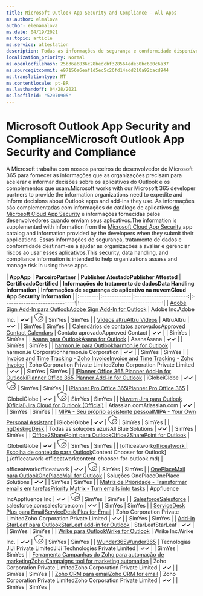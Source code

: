 ```yaml
---
title: Microsoft Outlook App Security and Compliance - All Apps
ms.author: elmalova
author: elenamalova
ms.date: 04/19/2021
ms.topic: article
ms.service: attestation
description: Todas as informações de segurança e conformidade disponíveis para todos os aplicativos do Microsoft Outlook.
localization_priority: Normal
ms.openlocfilehash: 25b36a6836c28bedcbf328564ede50bc680c6a37
ms.sourcegitcommit: e97156a6eaf1d5ec5c26fd14add210a92bacd944
ms.translationtype: MT
ms.contentlocale: pt-BR
ms.lasthandoff: 04/28/2021
ms.locfileid: "52070905"
---
```

# <a name="microsoft-outlook-app-security-and-compliance"></a><span data-ttu-id="91d8d-103">Microsoft Outlook App Security and Compliance</span><span class="sxs-lookup"><span data-stu-id="91d8d-103">Microsoft Outlook App Security and Compliance</span></span>

<span data-ttu-id="91d8d-104">A Microsoft trabalha com nossos parceiros de desenvolvedor do Microsoft 365 para fornecer as informações que as organizações precisam para acelerar e informar decisões sobre os aplicativos do Outlook e os complementos que usam.</span><span class="sxs-lookup"><span data-stu-id="91d8d-104">Microsoft works with our Microsoft 365 developer partners to provide the information organizations need to expedite and inform decisions about Outlook apps and add-ins they use.</span></span> <span data-ttu-id="91d8d-105">As informações são complementadas com informações do catálogo de aplicativos [do Microsoft Cloud App Security](https://www.microsoft.com/en-us/enterprise-mobility-security/cloud-app-security) e informações fornecidas pelos desenvolvedores quando enviam seus aplicativos.</span><span class="sxs-lookup"><span data-stu-id="91d8d-105">The information is supplemented with information from the [Microsoft Cloud App Security](https://www.microsoft.com/en-us/enterprise-mobility-security/cloud-app-security) app catalog and information provided by the developers when they submit their applications.</span></span> <span data-ttu-id="91d8d-106">Essas informações de segurança, tratamento de dados e conformidade destinam-se a ajudar as organizações a avaliar e gerenciar riscos ao usar esses aplicativos.</span><span class="sxs-lookup"><span data-stu-id="91d8d-106">This security, data handling, and compliance information is intended to help organizations assess and manage risk in using these apps.</span></span>

| <span data-ttu-id="91d8d-107">**App**</span><span class="sxs-lookup"><span data-stu-id="91d8d-107">**App**</span></span> | <span data-ttu-id="91d8d-108">**Parceiro**</span><span class="sxs-lookup"><span data-stu-id="91d8d-108">**Partner**</span></span> | <span data-ttu-id="91d8d-109">**Publisher Atestado**</span><span class="sxs-lookup"><span data-stu-id="91d8d-109">**Publisher Attested**</span></span> | <span data-ttu-id="91d8d-110">**Certificado**</span><span class="sxs-lookup"><span data-stu-id="91d8d-110">**Certified**</span></span> | <span data-ttu-id="91d8d-111">**Informações de tratamento de dados**</span><span class="sxs-lookup"><span data-stu-id="91d8d-111">**Data Handling Information**</span></span> | <span data-ttu-id="91d8d-112">**Informações de segurança do aplicativo na nuvem**</span><span class="sxs-lookup"><span data-stu-id="91d8d-112">**Cloud App Security Information**</span></span> |
|:--------|:------------|:----------------------:|:-----------------------------:|:----------------------------------:|
| [<span data-ttu-id="91d8d-113">Adobe Sign Add-In para Outlook</span><span class="sxs-lookup"><span data-stu-id="91d8d-113">Adobe Sign Add-In for Outlook</span></span>](./adobe-inc-sign-add-in-for-outlook.md) | <span data-ttu-id="91d8d-114">Adobe Inc.</span><span class="sxs-lookup"><span data-stu-id="91d8d-114">Adobe Inc.</span></span> | <span data-ttu-id="91d8d-115">**✓**</span><span class="sxs-lookup"><span data-stu-id="91d8d-115">**✓**</span></span> | <img alt="Certified application badge" src="../media/certified-badge.png" height="25" width="25" /> | <span data-ttu-id="91d8d-116">Sim</span><span class="sxs-lookup"><span data-stu-id="91d8d-116">Yes</span></span> | <span data-ttu-id="91d8d-117">Sim</span><span class="sxs-lookup"><span data-stu-id="91d8d-117">Yes</span></span> |
| [<span data-ttu-id="91d8d-118">Vídeos altru</span><span class="sxs-lookup"><span data-stu-id="91d8d-118">Altru Videos</span></span>](./altru-videos.md) | <span data-ttu-id="91d8d-119">Altru</span><span class="sxs-lookup"><span data-stu-id="91d8d-119">Altru</span></span> | <span data-ttu-id="91d8d-120">**✓**</span><span class="sxs-lookup"><span data-stu-id="91d8d-120">**✓**</span></span> |  | <span data-ttu-id="91d8d-121">Sim</span><span class="sxs-lookup"><span data-stu-id="91d8d-121">Yes</span></span> | <span data-ttu-id="91d8d-122">Sim</span><span class="sxs-lookup"><span data-stu-id="91d8d-122">Yes</span></span> |
| [<span data-ttu-id="91d8d-123">Calendários de contatos aprovados</span><span class="sxs-lookup"><span data-stu-id="91d8d-123">Approved Contact Calendars</span></span>](./approved-contact-calendars.md) | <span data-ttu-id="91d8d-124">Contato aprovado</span><span class="sxs-lookup"><span data-stu-id="91d8d-124">Approved Contact</span></span> | <span data-ttu-id="91d8d-125">**✓**</span><span class="sxs-lookup"><span data-stu-id="91d8d-125">**✓**</span></span> |  | <span data-ttu-id="91d8d-126">Sim</span><span class="sxs-lookup"><span data-stu-id="91d8d-126">Yes</span></span> | <span data-ttu-id="91d8d-127">Sim</span><span class="sxs-lookup"><span data-stu-id="91d8d-127">Yes</span></span> |
| [<span data-ttu-id="91d8d-128">Asana para Outlook</span><span class="sxs-lookup"><span data-stu-id="91d8d-128">Asana for Outlook</span></span>](./asana-for-outlook.md) | <span data-ttu-id="91d8d-129">Asana</span><span class="sxs-lookup"><span data-stu-id="91d8d-129">Asana</span></span> | <span data-ttu-id="91d8d-130">**✓**</span><span class="sxs-lookup"><span data-stu-id="91d8d-130">**✓**</span></span> |  | <span data-ttu-id="91d8d-131">Sim</span><span class="sxs-lookup"><span data-stu-id="91d8d-131">Yes</span></span> | <span data-ttu-id="91d8d-132">Sim</span><span class="sxs-lookup"><span data-stu-id="91d8d-132">Yes</span></span> |
| [<span data-ttu-id="91d8d-133">harmon.ie para Outlook</span><span class="sxs-lookup"><span data-stu-id="91d8d-133">harmon.ie for Outlook</span></span>](./harmonie-corporation-for-outlook.md) | <span data-ttu-id="91d8d-134">harmon.ie Corporation</span><span class="sxs-lookup"><span data-stu-id="91d8d-134">harmon.ie Corporation</span></span> | <span data-ttu-id="91d8d-135">**✓**</span><span class="sxs-lookup"><span data-stu-id="91d8d-135">**✓**</span></span> |  | <span data-ttu-id="91d8d-136">Sim</span><span class="sxs-lookup"><span data-stu-id="91d8d-136">Yes</span></span> | <span data-ttu-id="91d8d-137">Sim</span><span class="sxs-lookup"><span data-stu-id="91d8d-137">Yes</span></span> |
| [<span data-ttu-id="91d8d-138">Invoice and Time Tracking - Zoho Invoice</span><span class="sxs-lookup"><span data-stu-id="91d8d-138">Invoice and Time Tracking - Zoho Invoice</span></span>](./zoho-corporation-private-limited-invoice-and-time-tracking.md) | <span data-ttu-id="91d8d-139">Zoho Corporation Private Limited</span><span class="sxs-lookup"><span data-stu-id="91d8d-139">Zoho Corporation Private Limited</span></span> | <span data-ttu-id="91d8d-140">**✓**</span><span class="sxs-lookup"><span data-stu-id="91d8d-140">**✓**</span></span> |  | <span data-ttu-id="91d8d-141">Sim</span><span class="sxs-lookup"><span data-stu-id="91d8d-141">Yes</span></span> | <span data-ttu-id="91d8d-142">Sim</span><span class="sxs-lookup"><span data-stu-id="91d8d-142">Yes</span></span> |
| [<span data-ttu-id="91d8d-143">IPlanner Office 365 Planner Add-in for Outlook</span><span class="sxs-lookup"><span data-stu-id="91d8d-143">iPlanner Office 365 Planner Add-in for Outlook</span></span>](./iglobe-iplanner-office-365-planner-add-in-for-outlook.md) | <span data-ttu-id="91d8d-144">iGlobe</span><span class="sxs-lookup"><span data-stu-id="91d8d-144">iGlobe</span></span> | <span data-ttu-id="91d8d-145">**✓**</span><span class="sxs-lookup"><span data-stu-id="91d8d-145">**✓**</span></span> | <img alt="Certified application badge" src="../media/certified-badge.png" height="25" width="25" /> | <span data-ttu-id="91d8d-146">Sim</span><span class="sxs-lookup"><span data-stu-id="91d8d-146">Yes</span></span> | <span data-ttu-id="91d8d-147">Sim</span><span class="sxs-lookup"><span data-stu-id="91d8d-147">Yes</span></span> |
| [<span data-ttu-id="91d8d-148">iPlanner Pro Office 365</span><span class="sxs-lookup"><span data-stu-id="91d8d-148">iPlanner Pro Office 365</span></span>](./iglobe-iplanner-pro-office-365.md) | <span data-ttu-id="91d8d-149">iGlobe</span><span class="sxs-lookup"><span data-stu-id="91d8d-149">iGlobe</span></span> | <span data-ttu-id="91d8d-150">**✓**</span><span class="sxs-lookup"><span data-stu-id="91d8d-150">**✓**</span></span> | <img alt="Certified application badge" src="../media/certified-badge.png" height="25" width="25" /> | <span data-ttu-id="91d8d-151">Sim</span><span class="sxs-lookup"><span data-stu-id="91d8d-151">Yes</span></span> | <span data-ttu-id="91d8d-152">Sim</span><span class="sxs-lookup"><span data-stu-id="91d8d-152">Yes</span></span> |
| [<span data-ttu-id="91d8d-153">Nuvem Jira para Outlook (Oficial)</span><span class="sxs-lookup"><span data-stu-id="91d8d-153">Jira Cloud for Outlook (Official)</span></span>](./atlassiancom-jira-cloud-for-outlook-official.md) | <span data-ttu-id="91d8d-154">Atlassian.com</span><span class="sxs-lookup"><span data-stu-id="91d8d-154">Atlassian.com</span></span> | <span data-ttu-id="91d8d-155">**✓**</span><span class="sxs-lookup"><span data-stu-id="91d8d-155">**✓**</span></span> |  | <span data-ttu-id="91d8d-156">Sim</span><span class="sxs-lookup"><span data-stu-id="91d8d-156">Yes</span></span> | <span data-ttu-id="91d8d-157">Sim</span><span class="sxs-lookup"><span data-stu-id="91d8d-157">Yes</span></span> |
| [<span data-ttu-id="91d8d-158">MIPA - Seu próprio assistente pessoal</span><span class="sxs-lookup"><span data-stu-id="91d8d-158">MIPA - Your Own Personal Assistant</span></span>](./iglobe-mipa-your-own-personal-assistant.md) | <span data-ttu-id="91d8d-159">iGlobe</span><span class="sxs-lookup"><span data-stu-id="91d8d-159">iGlobe</span></span> | <span data-ttu-id="91d8d-160">**✓**</span><span class="sxs-lookup"><span data-stu-id="91d8d-160">**✓**</span></span> | <img alt="Certified application badge" src="../media/certified-badge.png" height="25" width="25" /> | <span data-ttu-id="91d8d-161">Sim</span><span class="sxs-lookup"><span data-stu-id="91d8d-161">Yes</span></span> | <span data-ttu-id="91d8d-162">Sim</span><span class="sxs-lookup"><span data-stu-id="91d8d-162">Yes</span></span> |
| [<span data-ttu-id="91d8d-163">ngDesk</span><span class="sxs-lookup"><span data-stu-id="91d8d-163">ngDesk</span></span>](./all-blue-solutions-ngdesk.md) | <span data-ttu-id="91d8d-164">Todas as soluções azuis</span><span class="sxs-lookup"><span data-stu-id="91d8d-164">All Blue Solutions</span></span> | <span data-ttu-id="91d8d-165">**✓**</span><span class="sxs-lookup"><span data-stu-id="91d8d-165">**✓**</span></span> |  | <span data-ttu-id="91d8d-166">Sim</span><span class="sxs-lookup"><span data-stu-id="91d8d-166">Yes</span></span> | <span data-ttu-id="91d8d-167">Sim</span><span class="sxs-lookup"><span data-stu-id="91d8d-167">Yes</span></span> |
| [<span data-ttu-id="91d8d-168">Office2SharePoint para Outlook</span><span class="sxs-lookup"><span data-stu-id="91d8d-168">Office2SharePoint for Outlook</span></span>](./iglobe-office2sharepoint-for-outlook.md) | <span data-ttu-id="91d8d-169">iGlobe</span><span class="sxs-lookup"><span data-stu-id="91d8d-169">iGlobe</span></span> | <span data-ttu-id="91d8d-170">**✓**</span><span class="sxs-lookup"><span data-stu-id="91d8d-170">**✓**</span></span> | <img alt="Certified application badge" src="../media/certified-badge.png" height="25" width="25" /> | <span data-ttu-id="91d8d-171">Sim</span><span class="sxs-lookup"><span data-stu-id="91d8d-171">Yes</span></span> | <span data-ttu-id="91d8d-172">Sim</span><span class="sxs-lookup"><span data-stu-id="91d8d-172">Yes</span></span> |
| <span data-ttu-id="91d8d-173">[officeatwork</span><span class="sxs-lookup"><span data-stu-id="91d8d-173">[officeatwork</span></span> | <span data-ttu-id="91d8d-174">Escolha de conteúdo para Outlook](./officeatwork-officeatworkcontent-chooser-for-outlook.md)</span><span class="sxs-lookup"><span data-stu-id="91d8d-174">Content Chooser for Outlook](./officeatwork-officeatworkcontent-chooser-for-outlook.md)</span></span> | <span data-ttu-id="91d8d-175">officeatwork</span><span class="sxs-lookup"><span data-stu-id="91d8d-175">officeatwork</span></span> | <span data-ttu-id="91d8d-176">**✓**</span><span class="sxs-lookup"><span data-stu-id="91d8d-176">**✓**</span></span> | <img alt="Certified application badge" src="../media/certified-badge.png" height="25" width="25" /> | <span data-ttu-id="91d8d-177">Sim</span><span class="sxs-lookup"><span data-stu-id="91d8d-177">Yes</span></span> | <span data-ttu-id="91d8d-178">Sim</span><span class="sxs-lookup"><span data-stu-id="91d8d-178">Yes</span></span> |
| [<span data-ttu-id="91d8d-179">OnePlaceMail para Outlook</span><span class="sxs-lookup"><span data-stu-id="91d8d-179">OnePlaceMail for Outlook</span></span>](./oneplace-solutions-oneplacemail-for-outlook.md) | <span data-ttu-id="91d8d-180">Soluções OnePlace</span><span class="sxs-lookup"><span data-stu-id="91d8d-180">OnePlace Solutions</span></span> | <span data-ttu-id="91d8d-181">**✓**</span><span class="sxs-lookup"><span data-stu-id="91d8d-181">**✓**</span></span> |  | <span data-ttu-id="91d8d-182">Sim</span><span class="sxs-lookup"><span data-stu-id="91d8d-182">Yes</span></span> | <span data-ttu-id="91d8d-183">Sim</span><span class="sxs-lookup"><span data-stu-id="91d8d-183">Yes</span></span> |
| [<span data-ttu-id="91d8d-184">Matriz de Prioridade - Transformar emails em tarefas</span><span class="sxs-lookup"><span data-stu-id="91d8d-184">Priority Matrix - Turn emails into tasks</span></span>](./appfluence-inc-priority-matrix-turn-emails-into-tasks.md) | <span data-ttu-id="91d8d-185">Appfluence Inc</span><span class="sxs-lookup"><span data-stu-id="91d8d-185">Appfluence Inc</span></span> | <span data-ttu-id="91d8d-186">**✓**</span><span class="sxs-lookup"><span data-stu-id="91d8d-186">**✓**</span></span> | <img alt="Certified application badge" src="../media/certified-badge.png" height="25" width="25" /> | <span data-ttu-id="91d8d-187">Sim</span><span class="sxs-lookup"><span data-stu-id="91d8d-187">Yes</span></span> | <span data-ttu-id="91d8d-188">Sim</span><span class="sxs-lookup"><span data-stu-id="91d8d-188">Yes</span></span> |
| [<span data-ttu-id="91d8d-189">Salesforce</span><span class="sxs-lookup"><span data-stu-id="91d8d-189">Salesforce</span></span>](./salesforcecom-salesforce.md) | <span data-ttu-id="91d8d-190">salesforce.com</span><span class="sxs-lookup"><span data-stu-id="91d8d-190">salesforce.com</span></span> | <span data-ttu-id="91d8d-191">**✓**</span><span class="sxs-lookup"><span data-stu-id="91d8d-191">**✓**</span></span> |  | <span data-ttu-id="91d8d-192">Sim</span><span class="sxs-lookup"><span data-stu-id="91d8d-192">Yes</span></span> | <span data-ttu-id="91d8d-193">Sim</span><span class="sxs-lookup"><span data-stu-id="91d8d-193">Yes</span></span> |
| [<span data-ttu-id="91d8d-194">ServiceDesk Plus para Email</span><span class="sxs-lookup"><span data-stu-id="91d8d-194">ServiceDesk Plus for Email</span></span>](./zoho-corporation-private-limited-servicedesk-plus-for-email.md) | <span data-ttu-id="91d8d-195">Zoho Corporation Private Limited</span><span class="sxs-lookup"><span data-stu-id="91d8d-195">Zoho Corporation Private Limited</span></span> | <span data-ttu-id="91d8d-196">**✓**</span><span class="sxs-lookup"><span data-stu-id="91d8d-196">**✓**</span></span> |  | <span data-ttu-id="91d8d-197">Sim</span><span class="sxs-lookup"><span data-stu-id="91d8d-197">Yes</span></span> | <span data-ttu-id="91d8d-198">Sim</span><span class="sxs-lookup"><span data-stu-id="91d8d-198">Yes</span></span> |
| [<span data-ttu-id="91d8d-199">Add-in StarLeaf para Outlook</span><span class="sxs-lookup"><span data-stu-id="91d8d-199">StarLeaf add-in for Outlook</span></span>](./starleaf-add-in-for-outlook.md) | <span data-ttu-id="91d8d-200">StarLeaf</span><span class="sxs-lookup"><span data-stu-id="91d8d-200">StarLeaf</span></span> | <span data-ttu-id="91d8d-201">**✓**</span><span class="sxs-lookup"><span data-stu-id="91d8d-201">**✓**</span></span> |  | <span data-ttu-id="91d8d-202">Sim</span><span class="sxs-lookup"><span data-stu-id="91d8d-202">Yes</span></span> | <span data-ttu-id="91d8d-203">Sim</span><span class="sxs-lookup"><span data-stu-id="91d8d-203">Yes</span></span> |
| [<span data-ttu-id="91d8d-204">Wrike para Outlook</span><span class="sxs-lookup"><span data-stu-id="91d8d-204">Wrike for Outlook</span></span>](./wrike-inc-for-outlook.md) | <span data-ttu-id="91d8d-205">Wrike Inc.</span><span class="sxs-lookup"><span data-stu-id="91d8d-205">Wrike Inc.</span></span> | <span data-ttu-id="91d8d-206">**✓**</span><span class="sxs-lookup"><span data-stu-id="91d8d-206">**✓**</span></span> | <img alt="Certified application badge" src="../media/certified-badge.png" height="25" width="25" /> | <span data-ttu-id="91d8d-207">Sim</span><span class="sxs-lookup"><span data-stu-id="91d8d-207">Yes</span></span> | <span data-ttu-id="91d8d-208">Sim</span><span class="sxs-lookup"><span data-stu-id="91d8d-208">Yes</span></span> |
| [<span data-ttu-id="91d8d-209">Wunder365</span><span class="sxs-lookup"><span data-stu-id="91d8d-209">Wunder365</span></span>](./jiji-technologies-private-limited-wunder365.md) | <span data-ttu-id="91d8d-210">Tecnologias JiJi Private Limited</span><span class="sxs-lookup"><span data-stu-id="91d8d-210">JiJi Technologies Private Limited</span></span> | <span data-ttu-id="91d8d-211">**✓**</span><span class="sxs-lookup"><span data-stu-id="91d8d-211">**✓**</span></span> |  | <span data-ttu-id="91d8d-212">Sim</span><span class="sxs-lookup"><span data-stu-id="91d8d-212">Yes</span></span> | <span data-ttu-id="91d8d-213">Sim</span><span class="sxs-lookup"><span data-stu-id="91d8d-213">Yes</span></span> |
| [<span data-ttu-id="91d8d-214">Ferramenta Campanhas do Zoho para automação de marketing</span><span class="sxs-lookup"><span data-stu-id="91d8d-214">Zoho Campaigns tool for marketing automation</span></span>](./zoho-corporation-private-limited-campaigns-tool-for-marketing-automation.md) | <span data-ttu-id="91d8d-215">Zoho Corporation Private Limited</span><span class="sxs-lookup"><span data-stu-id="91d8d-215">Zoho Corporation Private Limited</span></span> | <span data-ttu-id="91d8d-216">**✓**</span><span class="sxs-lookup"><span data-stu-id="91d8d-216">**✓**</span></span> |  | <span data-ttu-id="91d8d-217">Sim</span><span class="sxs-lookup"><span data-stu-id="91d8d-217">Yes</span></span> | <span data-ttu-id="91d8d-218">Sim</span><span class="sxs-lookup"><span data-stu-id="91d8d-218">Yes</span></span> |
| [<span data-ttu-id="91d8d-219">Zoho CRM para email</span><span class="sxs-lookup"><span data-stu-id="91d8d-219">Zoho CRM for email</span></span>](./zoho-corporation-private-limited-crm-for-email.md) | <span data-ttu-id="91d8d-220">Zoho Corporation Private Limited</span><span class="sxs-lookup"><span data-stu-id="91d8d-220">Zoho Corporation Private Limited</span></span> | <span data-ttu-id="91d8d-221">**✓**</span><span class="sxs-lookup"><span data-stu-id="91d8d-221">**✓**</span></span> |  | <span data-ttu-id="91d8d-222">Sim</span><span class="sxs-lookup"><span data-stu-id="91d8d-222">Yes</span></span> | <span data-ttu-id="91d8d-223">Sim</span><span class="sxs-lookup"><span data-stu-id="91d8d-223">Yes</span></span> |
